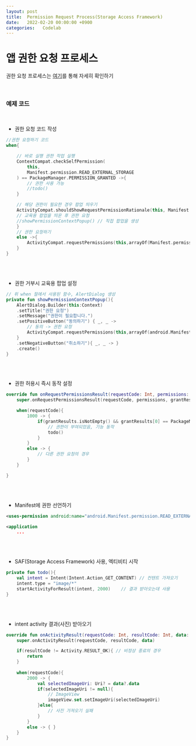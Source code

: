 ```yaml
---
layout: post
title:  Permission Request Process(Storage Access Framework)
date:   2022-02-20 00:00:00 +0900
categories:   Codelab
---
```


# 앱 권한 요청 프로세스



권한 요청 프로세스는 [여기]를 통해 자세히 확인하기

[여기]: https://developer.android.com/training/permissions/requesting?hl=ko

<br>

### 예제 코드

<br>

* 권한 요청 코드 작성

```kotlin
//권한 요청하기 코드
when{

    // 바로 실행 권한 작업 실행
    ContextCompat.checkSelfPermission(
        this,
        Manifest.permission.READ_EXTERNAL_STORAGE
    ) == PackageManager.PERMISSION_GRANTED ->{
        // 권한 사용 가능
        //todo()
    }

    // 해당 권한이 필요한 경우 팝업 띄우기
    ActivityCompat.shouldShowRequestPermissionRationale(this, Manifest.permission.READ_EXTERNAL_STORAGE) ->{
    // 교육용 팝업을 띄운 후 권한 요청
    //showPermissionContextPopup() // 직접 팝업을 생성
    }
    // 권한 요청하기
    else ->{
        ActivityCompat.requestPermissions(this,arrayOf(Manifest.permission.READ_EXTERNAL_STORAGE),1000) // 1000 코드 기억
    }
}
```


<br><Br>


* 권한 거부시 교육용 팝업 설정


```kotlin
// 위 when 절에서 사용된 함수, AlertDialog 생성
private fun showPermissionContextPopup(){
    AlertDialog.Builder(this:Context)
    .setTitle("권한 요청")
    .setMessage("권한이 필요합니다.")
    .setPositiveButton("동의하기") { _, _ -> 
        // 동의 -> 권한 요청
        ActivityCompat.requestPermissions(this,arrayOf(android.Manifest.permission.READ_EXTERNAL_STORAGE), 1000)
    }
    .setNegativeButton("취소하기"){ _, _ -> }
    .create()
}
```

<br><br>

* 권한 허용시 즉시 동작 설정

```kotlin
override fun onRequestPermissionsResult(requestCode: Int, permissions: Array<out String>, grantResults: IntArray){
    super.onRequestPermissionsResult(requestCode, permissions, grantResults)

    when(requestCode){
        1000 -> {
            if(grantResults.isNotEmpty() && grantResults[0] == PackageManager.PERMISSION_GRANTED){
                // 권한이 부여되었음, 기능 동작
                todo()
            }
        }
        else -> { 
            // 다른 권한 요청의 경우
        }
    }

}
```

<br><br>

* Manifest에 권한 선언하기

```xml
<uses-permission android:name="android.Manifest.permission.READ_EXTERNAL_STORAGE"/>

<application
    ...
```

<br><br>

* SAF(Storage Access Framework) 사용, 엑티비티 시작

```kotlin
private fun todo(){
    val intent = Intent(Intent.Action_GET_CONTENT) // 컨텐트 가져오기
    intent.type = "image/*"
    startActivityForResult(intent, 2000)    // 결과 받아오는데 사용
}
```

<br><br>

* intent activity 결과(사진) 받아오기

```kotlin
override fun onActivityResult(requestCode: Int, resultCode: Int, data: Intent?){
    super.onActivityResult(requestCode, resultCode, data)

    if(resultCode != Activity.RESULT_OK){ // 비정상 종료의 경우
        return
    }
    
    when(requestCode){
        2000 -> {
            val selectedImageUri: Uri? = data?.data
            if(selectedImageUri != null){
                // ImageView
                imageView.set.setImageUri(selectedImageUri)
            }else{
                // 사진 가져오기 실패
            }
        }
        else -> { }
    }
}
```
